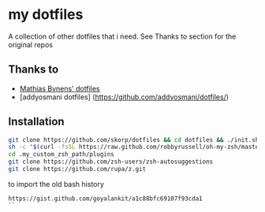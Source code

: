 # my dotfiles
A collection of other dotfiles that i need.
See Thanks to section for the original repos



## Thanks to
* [Mathias Bynens' dotfiles](https://github.com/mathiasbynens/dotfiles)
* [addyosmani  dotfiles] (https://github.com/addyosmani/dotfiles/)

## Installation
```bash
git clone https://github.com/skorp/dotfiles && cd dotfiles && ./init.sh
sh -c "$(curl -fsSL https://raw.github.com/robbyrussell/oh-my-zsh/master/tools/install.sh)"
cd .my_custom_zsh_path/plugins
git clone https://github.com/zsh-users/zsh-autosuggestions
git clone https://github.com/rupa/z.git
```

to import the old bash history

```
https://gist.github.com/goyalankit/a1c88bfc69107f93cda1
``